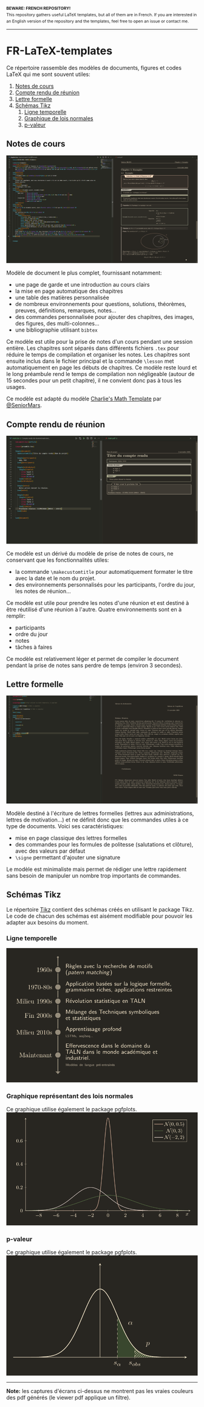 <span style="font-size:8pt">
    <b>BEWARE: FRENCH REPOSITORY!</b> <br>
    This repository gathers useful LaTeX templates, but all of them are in French. If you are interested in an English version of the repository and the templates, feel free to open an issue or contact me.
</span>

---

# FR-LaTeX-templates
Ce répertoire rassemble des modèles de documents, figures et codes LaTeX qui me sont souvent utiles:
1. [Notes de cours](#notes-de-cours)
1. [Compte rendu de réunion](#compte-rendu-de-réunion)
1. [Lettre formelle](#lettre-formelle)
1. [Schémas Tikz](#tikz)
    1. [Ligne temporelle](#ligne-temporelle)
    1. [Graphique de lois normales](#graphique-représentant-des-lois-normales)
    1. [p-valeur](#p-valeur)

## Notes de cours

![Capture d'écran du modèle "notes de cours"](./images/notes_de_cours.png)

Modèle de document le plus complet, fournissant notamment:
- une page de garde et une introduction au cours clairs
- la mise en page automatique des chapitres
- une table des matières personnalisée
- de nombreux environnements pour questions, solutions, théorèmes, preuves, définitions, remarques, notes...
- des commandes personnalisée pour ajouter des chapitres, des images, des figures, des multi-colonnes...
- une bibliographie utilisant `bibtex`

Ce modèle est utile pour la prise de notes d'un cours pendant une session entière. Les chapitres sont séparés dans différents fichiers `.tex` pour réduire le temps de compilation et organiser les notes. Les chapitres sont ensuite inclus dans le fichier principal et la commande `\lesson` met automatiquement en page les débuts de chapitres.
Ce modèle reste lourd et le long préambule rend le temps de compilation non négligeable (autour de 15 secondes pour un petit chapitre), il ne convient donc pas à tous les usages.

Ce modèle est adapté du modèle [Charlie's Math Template](https://github.com/SeniorMars/dotfiles/tree/5b39b3ef545fa41361dfe64a2cbc03d8411a808f/latex_template) par [@SeniorMars](https://github.com/SeniorMars/).


## Compte rendu de réunion

![Capture d'écran du modèle "compte rendu de réunion"](./images/compte_rendu_de_reunion.png)

Ce modèle est un dérivé du modèle de prise de notes de cours, ne conservant que les fonctionnalités utiles:
- la commande `\makecustomtitle` pour automatiquement formater le titre avec la date et le nom du projet.
- des environnements personnalisés pour les participants, l'ordre du jour, les notes de réunion...

Ce modèle est utile pour prendre les notes d'une réunion et est destiné à être réutilisé d'une réunion à l'autre.
Quatre environnements sont en à remplir:
- participants
- ordre du jour
- notes
- tâches à faires

Ce modèle est relativement léger et permet de compiler le document pendant la prise de notes sans perdre de temps (environ 3 secondes).


## Lettre formelle

![Capture d'écran du modèle "lettre formelle"](./images/lettre_formelle.png)

Modèle destiné à l'écriture de lettres formelles (lettres aux administrations, lettres de motivation...) et ne définit donc que les commandes utiles à ce type de documents. Voici ses caractéristiques:
- mise en page classique des lettres formelles
- des commandes pour les formules de politesse (salutations et clôture), avec des valeurs par défaut
- `\signe` permettant d'ajouter une signature

Le modèle est minimaliste mais permet de rédiger une lettre rapidement sans besoin de manipuler un nombre trop importants de commandes.


## Schémas Tikz
Le répertoire [Tikz](./Tikz/) contient des schémas créés en utilisant le package Tikz. Le code de chacun des schémas est aisément modifiable pour pouvoir les adapter aux besoins du moment.

### Ligne temporelle
![Capture d'écran du modèle "ligne temporelle"](./images/ligne_temporelle.png)

### Graphique représentant des lois normales
Ce graphique utilise également le package pgfplots.
![Capture d'écran du modèle "graphique représentant des lois normales"](./images/graphique_normales.png)

### p-valeur
Ce graphique utilise également le package pgfplots.
![Capture d'écran du modèle "p-valeur"](./images/p-valeur.png)

---
**Note:** les captures d'écrans ci-dessus ne montrent pas les vraies couleurs des pdf générés (le viewer pdf applique un filtre).